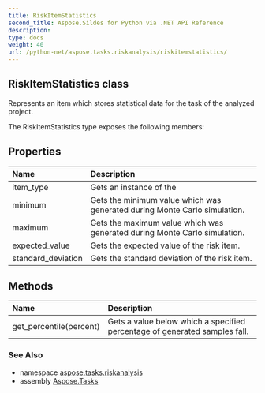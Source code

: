 ```yaml
---
title: RiskItemStatistics
second_title: Aspose.Sildes for Python via .NET API Reference
description: 
type: docs
weight: 40
url: /python-net/aspose.tasks.riskanalysis/riskitemstatistics/
---
```


## RiskItemStatistics class

Represents an item which stores statistical data for the task of the analyzed project.

The RiskItemStatistics type exposes the following members:
## Properties
| Name | Description |
| :- | :- |
|item_type|Gets an instance of the|
|minimum|Gets the minimum value which was generated during Monte Carlo simulation.|
|maximum|Gets the maximum value which was generated during Monte Carlo simulation.|
|expected_value|Gets the expected value of the risk item.|
|standard_deviation|Gets the standard deviation of the risk item.|
## Methods
| Name | Description |
| :- | :- |
|get_percentile(percent)|Gets a value below which a specified percentage of generated samples fall.|

### See Also

* namespace [aspose.tasks.riskanalysis](/python-net/aspose.tasks.riskanalysis/)
* assembly [Aspose.Tasks](/tasks/python-net/)

